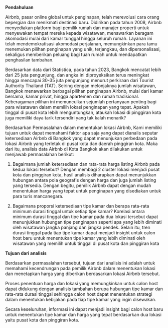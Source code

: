 **Pendahuluan**

Airbnb, pasar online global untuk penginapan, telah merevolusi cara orang bepergian dan menikmati destinasi baru. Didirikan pada tahun 2008, Airbnb menyediakan platform bagi pemilik rumah dan manajer properti untuk menyewakan tempat mereka kepada wisatawan, menawarkan beragam akomodasi mulai dari kamar tunggal hingga seluruh rumah. Layanan ini telah mendemokratisasi akomodasi perjalanan, memungkinkan para tamu menemukan pilihan penginapan yang unik, terjangkau, dan dipersonalisasi, sekaligus memberikan peluang bagi tuan rumah untuk mendapatkan penghasilan tambahan.

Berdasarkan data dari Statistica, pada tahun 2023, Bangkok mencatat lebih dari 25 juta pengunjung, dan angka ini diproyeksikan terus meningkat hingga mencapai 30-35 juta pengunjung menurut perkiraan dari Tourist Authority Thailand (TAT). Seiring dengan melonjaknya jumlah wisatawan, Bangkok menawarkan berbagai pilihan penginapan Airbnb, mulai dari kamar bersama, kamar privat, hingga apartemen dan rumah tradisional. Keberagaman pilihan ini memunculkan sejumlah pertanyaan penting bagi para wisatawan dalam memilih lokasi penginapan yang tepat. Apakah tinggal di pusat kota lebih menguntungkan, ataukah lokasi di pinggiran kota juga memiliki daya tarik tersendiri yang tak kalah menarik?

Berdasarkan Permasalahan dalam menentukan lokasi Airbnb, Kami memiliki tujuan untuk dapat memahami faktor apa saja yang dapat dianalis seputar ketersediaan Airbnb di Bangkok yang dapat menunjukan perbedaan pada lokasi Airbnb yang terletak di pusat kota dan daerah pinggiran kota. Maka dari itu, analisis data Airbnb di Kota Bangkok akan dilakukan untuk menjawab permasalahan berikut:

1. Bagaimana jumlah ketersediaan dan rata-rata harga listing Airbnb pada kedua lokasi tersebut? Dengan membagi 2 cluster lokasi menjadi pusat kota dan pinggiran kota, hasil analisis diharapkan dapat menunjukkan hubungan antara pola geografis dengan harga dan juga jumlah listing yang tersedia. Dengan begitu, pemilik Airbnb dapat dengan mudah menentukan harga yang tepat untuk penginapan yang disediakan untuk para turis mancanegara.

2. Bagaimana proporsi ketersediaan tipe kamar dan berapa rata-rata minimum durasi tinggal untuk setiap tipe kamar? Korelasi antara minimum durasi tinggal dan tipe kamar pada dua lokasi tersebut dapat menunjukkan hubungan tipe penginapan seperti apa yang lebih diminati oleh wisatawan jangka panjang dan jangka pendek. Selain itu, tren durasi tinggal pada tiap tipe kamar dapat menjadi insight untuk calon host baru untuk menentukan tipe kamar yang lebih diminati oleh wisatawan yang memilih untuk tinggal di pusat kota dan pinggiran kota

**Tujuan dari analisis**

Berdasarkan permasalahan tersebut, tujuan dari analisis ini adalah untuk memahami kecendrungan pada pemilik Airbnb dalam menentukan lokasi dan menetapkan harga yang diberikan berdasarkan lokasi Airbnb tersebut.

Proses penentuan harga dan lokasi yang memungkinkan untuk calon host dapat didukung dengan analisis tambahan berupa hubungan tipe kamar dan rata-rata durasi tinggal sehingga calon host dapat menentukan strategi dalam menentukan kebijakan pada tiap tipe kamar yang ingin disewakan.

Secara keseluruhan, informasi ini dapat menjadi insight bagi calon host baru untuk menentukan tipe kamar dan harga yang tepat berdasarkan dua lokasi yaitu pusat kota dan pinggiran kota.
